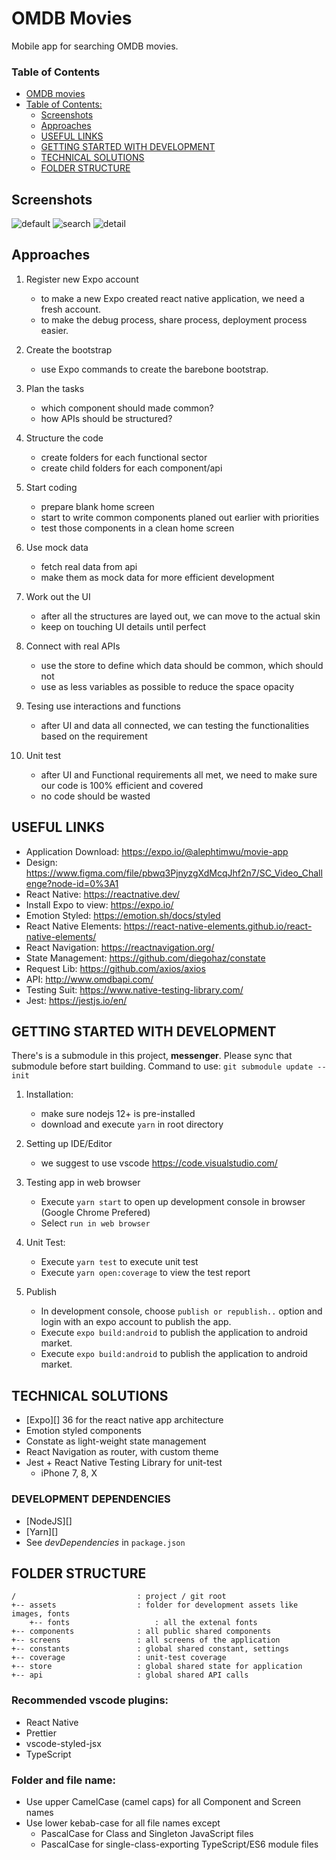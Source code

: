 # OMDB Movies

Mobile app for searching OMDB movies.

### Table of Contents

- [OMDB movies](#omdb-movies)
- [Table of Contents:](#table-of-contents)
  - [Screenshots](#screenshots)
  - [Approaches](#approaches)
  - [USEFUL LINKS](#useful-links)
  - [GETTING STARTED WITH DEVELOPMENT](#getting-started-with-development)
  - [TECHNICAL SOLUTIONS](#technical-solutions)
  - [FOLDER STRUCTURE](#folder-structure)

## Screenshots

![default](./assets/readme/default.png)
![search](./assets/readme/search.png)
![detail](./assets/readme/detail.png)

## Approaches

1. Register new Expo account

   - to make a new Expo created react native application, we need a fresh account.
   - to make the debug process, share process, deployment process easier.

2. Create the bootstrap

   - use Expo commands to create the barebone bootstrap.

3. Plan the tasks

   - which component should made common?
   - how APIs should be structured?

4. Structure the code

   - create folders for each functional sector
   - create child folders for each component/api

5. Start coding

   - prepare blank home screen
   - start to write common components planed out earlier with priorities
   - test those components in a clean home screen

6. Use mock data

   - fetch real data from api
   - make them as mock data for more efficient development

7. Work out the UI

   - after all the structures are layed out, we can move to the actual skin
   - keep on touching UI details until perfect

8. Connect with real APIs

   - use the store to define which data should be common, which should not
   - use as less variables as possible to reduce the space opacity

9. Tesing use interactions and functions

   - after UI and data all connected, we can testing the functionalities based on the requirement

10. Unit test
    - after UI and Functional requirements all met, we need to make sure our code is 100% efficient and covered
    - no code should be wasted

## USEFUL LINKS

- Application Download: https://expo.io/@alephtimwu/movie-app
- Design: https://www.figma.com/file/pbwq3PjnyzgXdMcqJhf2n7/SC_Video_Challenge?node-id=0%3A1
- React Native: https://reactnative.dev/
- Install Expo to view: https://expo.io/
- Emotion Styled: https://emotion.sh/docs/styled
- React Native Elements: https://react-native-elements.github.io/react-native-elements/
- React Navigation: https://reactnavigation.org/
- State Management: https://github.com/diegohaz/constate
- Request Lib: https://github.com/axios/axios
- API: http://www.omdbapi.com/
- Testing Suit: https://www.native-testing-library.com/
- Jest: https://jestjs.io/en/

## GETTING STARTED WITH DEVELOPMENT

There's is a submodule in this project, **messenger**. Please sync that submodule before start building. Command to use: `git submodule update --init`

1. Installation:

   - make sure nodejs 12+ is pre-installed
   - download and execute `yarn` in root directory

2. Setting up IDE/Editor

   - we suggest to use vscode https://code.visualstudio.com/

3. Testing app in web browser

   - Execute `yarn start` to open up development console in browser (Google Chrome Prefered)
   - Select `run in web browser`

4. Unit Test:

   - Execute `yarn test` to execute unit test
   - Execute `yarn open:coverage` to view the test report

5. Publish
   - In development console, choose `publish or republish..` option and login with an expo account to publish the app.
   - Execute `expo build:android` to publish the application to android market.
   - Execute `expo build:android` to publish the application to android market.

## TECHNICAL SOLUTIONS

- [Expo][] 36 for the react native app architecture
- Emotion styled components
- Constate as light-weight state management
- React Navigation as router, with custom theme
- Jest + React Native Testing Library for unit-test
  - iPhone 7, 8, X

### DEVELOPMENT DEPENDENCIES

- [NodeJS][]
- [Yarn][]
- See _devDependencies_ in `package.json`

## FOLDER STRUCTURE

    /                           : project / git root
    +-- assets                  : folder for development assets like images, fonts
        +-- fonts                   : all the extenal fonts
    +-- components              : all public shared components
    +-- screens                 : all screens of the application
    +-- constants               : global shared constant, settings
    +-- coverage                : unit-test coverage
    +-- store                   : global shared state for application
    +-- api                     : global shared API calls

### Recommended vscode plugins:

- React Native
- Prettier
- vscode-styled-jsx
- TypeScript

### Folder and file name:

- Use upper CamelCase (camel caps) for all Component and Screen names
- Use lower kebab-case for all file names except
  - PascalCase for Class and Singleton JavaScript files
  - PascalCase for single-class-exporting TypeScript/ES6 module files
